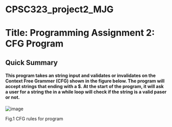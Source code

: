 # CPSC323_project2_MJG

# Title: Programming Assignment 2: CFG Program
## Quick Summary

#### This program takes an string input and validates or invalidates on the Context Free Grammer (CFG) shown in the figure below. The program will accept strings that ending with a $. At the start of the program, it will ask a user for a string the in a while loop will check if the string is a valid paser or not. 


![image](https://user-images.githubusercontent.com/70228598/235372534-b9faae60-e286-4251-b5c8-911a8c602dda.png)



Fig.1 CFG rules for program
